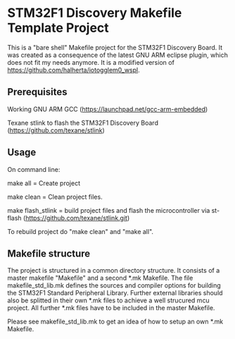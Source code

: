 # STM32F1 Discovery Makefile Template Project

This is a "bare shell" Makefile project for the STM32F1 Discovery Board. It was created as a consequence of the latest GNU ARM eclipse plugin, which does not fit my needs anymore. It is a modified version of https://github.com/halherta/iotogglem0_wspl.

## Prerequisites

Working GNU ARM GCC (https://launchpad.net/gcc-arm-embedded)

Texane stlink to flash the STM32F1 Discovery Board (https://github.com/texane/stlink)

## Usage

On command line:

make all = Create project

make clean = Clean project files.

make flash_stlink = build project files and flash the microcontroller via st-flash (https://github.com/texane/stlink.git)

To rebuild project do "make clean" and "make all".

## Makefile structure

The project is structured in a common directory structure. It consists of a master makefile "Makefile" and a second *.mk Makefile.
The file makefile_std_lib.mk defines the sources and compiler options for building the STM32F1 Standard Peripheral Library. Further 
external libraries should also be splitted in their own *.mk files to achieve a well strucured mcu project. All further *.mk files 
have to be included in the master Makefile.

Please see makefile_std_lib.mk to get an idea of how to setup an own *.mk Makefile.
